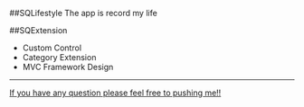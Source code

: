 ##SQLifestyle
The app is record my life

##SQExtension
* Custom Control
* Category Extension
* MVC Framework Design

-----------------------
[If you have any question please feel free to pushing me!!](http://www.jianshu.com/users/9d7fad1a4693/timeline)
